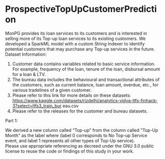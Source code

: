 # ProspectiveTopUpCustomerPrediction
MonPG provides its loan services to its customers and is interested in selling more of its Top-up loan services to its existing customers. We developed a SparkML model with a custom String Indexer to identify potential customers that may purchase any Top-up services in the future.<br>
Dataset Information:<br>
1. Customer data contains variables related to basic service information. For example, frequency of the loan, tenure of the loan, disbursal amount for a loan & LTV.
2. The bureau data includes the behavioural and transactional attributes of the customers, such as current balance, loan amount, overdue, etc., for various tradelines of a given customer.<br>
3. Please refer to this link for more details on these datasets:
https://www.kaggle.com/datasets/rizdelhi/analytics-vidya-ltfs-finhack-3?select=ltfs3_train_bur
eau.csv
4. Please refer to the releases for the customer and bureau datasets.<br>

Part 1:<br>

We derived a new column called “Top-up” from the column called "Top-Up Month" as the label where (label 0 corresponds to No Top-up Service event, and label 1 represents all other types of Top-Up service).<br>
Please use appropriate referencing as decreed under the GNU 3.0 public license to reuse the code or findings of this study in your work.
